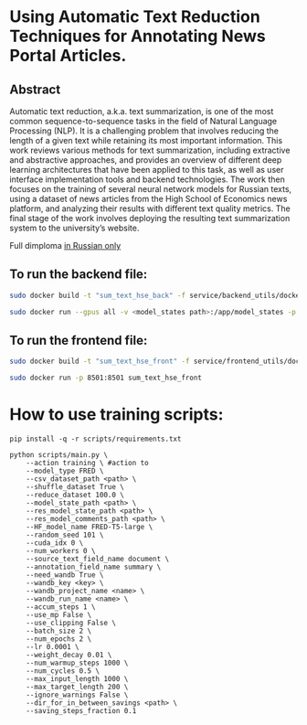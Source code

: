 # Using Automatic Text Reduction Techniques for Annotating News Portal Articles.

## Abstract
Automatic text reduction, a.k.a. text summarization, is one of the most common sequence-to-sequence tasks in the field of Natural Language Processing (NLP). It is a challenging problem that involves reducing the length of a given text while retaining its most important information. This work reviews various methods for text summarization, including extractive and abstractive approaches, and provides an overview of different deep learning architectures that have been applied to this task, as well as user interface implementation tools and backend technologies. The work then focuses on the training of several neural network models for Russian texts, using a dataset of news articles from the High School of Economics news platform, and analyzing their results with different text quality metrics. The final stage of the work involves deploying the resulting text summarization system to the university’s website.

Full dimploma [in Russian only](https://github.com/paulkulpin/textsum_HSE_news/blob/main/TextSum_HSEnews_diploma.pdf)

## To run the backend file:

```bash
sudo docker build -t "sum_text_hse_back" -f service/backend_utils/dockerfile . 

sudo docker run --gpus all -v <model_states path>:/app/model_states -p 8000:8000 sum_text_hse_back
```

## To run the frontend file:
```bash
sudo docker build -t "sum_text_hse_front" -f service/frontend_utils/dockerfile . 

sudo docker run -p 8501:8501 sum_text_hse_front
```

# How to use training scripts:
```
pip install -q -r scripts/requirements.txt

python scripts/main.py \
    --action training \ #action to
    --model_type FRED \
    --csv_dataset_path <path> \
    --shuffle_dataset True \
    --reduce_dataset 100.0 \
    --model_state_path <path> \
    --res_model_state_path <path> \
    --res_model_comments_path <path> \
    --HF_model_name FRED-T5-large \
    --random_seed 101 \
    --cuda_idx 0 \
    --num_workers 0 \
    --source_text_field_name document \
    --annotation_field_name summary \
    --need_wandb True \
    --wandb_key <key> \
    --wandb_project_name <name> \
    --wandb_run_name <name> \
    --accum_steps 1 \
    --use_mp False \
    --use_clipping False \
    --batch_size 2 \
    --num_epochs 2 \
    --lr 0.0001 \
    --weight_decay 0.01 \
    --num_warmup_steps 1000 \
    --num_cycles 0.5 \
    --max_input_length 1000 \
    --max_target_length 200 \
    --ignore_warnings False \
    --dir_for_in_between_savings <path> \
    --saving_steps_fraction 0.1 
```
